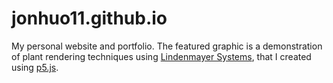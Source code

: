 # jonhuo11.github.io

My personal website and portfolio. The featured graphic is a demonstration of plant rendering
techniques using [Lindenmayer Systems](http://algorithmicbotany.org/papers/#abop), that I created using [p5.js](https://p5js.org/).
